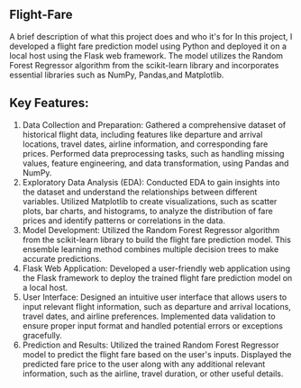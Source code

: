 
## Flight-Fare 

A brief description of what this project does and who it's for
In this project, I developed a flight fare prediction model using Python and deployed it on a local host using the Flask web framework. The model utilizes the Random Forest Regressor algorithm from the scikit-learn library and incorporates essential libraries such as NumPy, Pandas,and Matplotlib.

## Key Features:
1. Data Collection and Preparation: Gathered a comprehensive dataset of historical flight data, including features like departure and arrival locations, travel dates, airline information, and corresponding fare prices. Performed data preprocessing tasks, such as handling missing values, feature engineering, and data transformation, using Pandas and NumPy.
2. Exploratory Data Analysis (EDA): Conducted EDA to gain insights into the dataset and understand the relationships between different variables. Utilized Matplotlib to create visualizations, such as scatter plots, bar charts, and histograms, to analyze the distribution of fare prices and identify patterns or correlations in the data.
3. Model Development: Utilized the Random Forest Regressor algorithm from the scikit-learn library to build the flight fare prediction model. This ensemble learning method combines multiple decision trees to make accurate predictions.
4. Flask Web Application: Developed a user-friendly web application using the Flask framework to deploy the trained flight fare prediction model on a local host. 
5. User Interface: Designed an intuitive user interface that allows users to input relevant flight information, such as departure and arrival locations, travel dates, and airline preferences. Implemented data validation to ensure proper input format and handled potential errors or exceptions gracefully.
6. Prediction and Results: Utilized the trained Random Forest Regressor model to predict the flight fare based on the user's inputs. Displayed the predicted fare price to the user along with any additional relevant information, such as the airline, travel duration, or other useful details.

